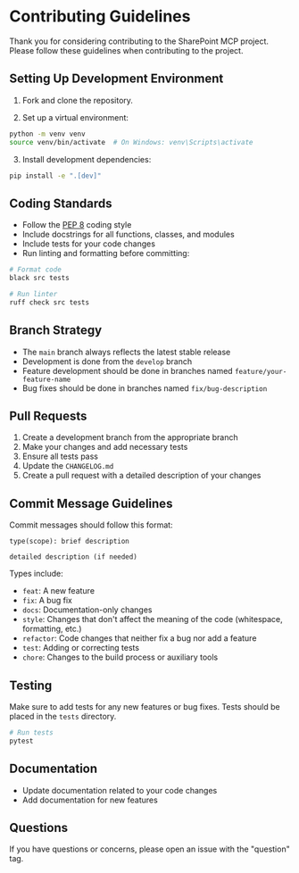 # Contributing Guidelines

Thank you for considering contributing to the SharePoint MCP project. Please follow these guidelines when contributing to the project.

## Setting Up Development Environment

1. Fork and clone the repository.

2. Set up a virtual environment:

```bash
python -m venv venv
source venv/bin/activate  # On Windows: venv\Scripts\activate
```

3. Install development dependencies:

```bash
pip install -e ".[dev]"
```

## Coding Standards

- Follow the [PEP 8](https://peps.python.org/pep-0008/) coding style
- Include docstrings for all functions, classes, and modules
- Include tests for your code changes
- Run linting and formatting before committing:

```bash
# Format code
black src tests

# Run linter
ruff check src tests
```

## Branch Strategy

- The `main` branch always reflects the latest stable release
- Development is done from the `develop` branch
- Feature development should be done in branches named `feature/your-feature-name`
- Bug fixes should be done in branches named `fix/bug-description`

## Pull Requests

1. Create a development branch from the appropriate branch
2. Make your changes and add necessary tests
3. Ensure all tests pass
4. Update the `CHANGELOG.md`
5. Create a pull request with a detailed description of your changes

## Commit Message Guidelines

Commit messages should follow this format:

```
type(scope): brief description

detailed description (if needed)
```

Types include:
- `feat`: A new feature
- `fix`: A bug fix
- `docs`: Documentation-only changes
- `style`: Changes that don't affect the meaning of the code (whitespace, formatting, etc.)
- `refactor`: Code changes that neither fix a bug nor add a feature
- `test`: Adding or correcting tests
- `chore`: Changes to the build process or auxiliary tools

## Testing

Make sure to add tests for any new features or bug fixes. Tests should be placed in the `tests` directory.

```bash
# Run tests
pytest
```

## Documentation

- Update documentation related to your code changes
- Add documentation for new features

## Questions

If you have questions or concerns, please open an issue with the "question" tag.